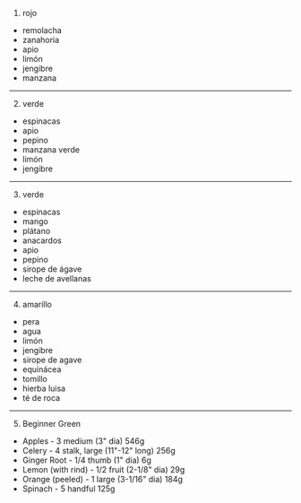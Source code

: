 1. rojo
- remolacha
- zanahoria
- apio
- limón
- jengibre
- manzana

-------

2. verde
- espinacas
- apio
- pepino
- manzana verde
- limón
- jengibre

-------

3. verde
- espinacas
- mango
- plátano
- anacardos
- apio
- pepino
- sirope de ágave
- leche de avellanas

-------

4. amarillo
- pera
- agua
- limón
- jengibre
- sirope de agave
- equinácea
- tomillo
- hierba luisa
- té de roca

-------

5. Beginner Green
- Apples - 3 medium (3" dia) 546g
- Celery - 4 stalk, large (11"-12" long) 256g
- Ginger Root - 1/4 thumb (1" dia) 6g
- Lemon (with rind) - 1/2 fruit (2-1/8" dia) 29g
- Orange (peeled) - 1 large (3-1/16" dia) 184g
- Spinach - 5 handful 125g
